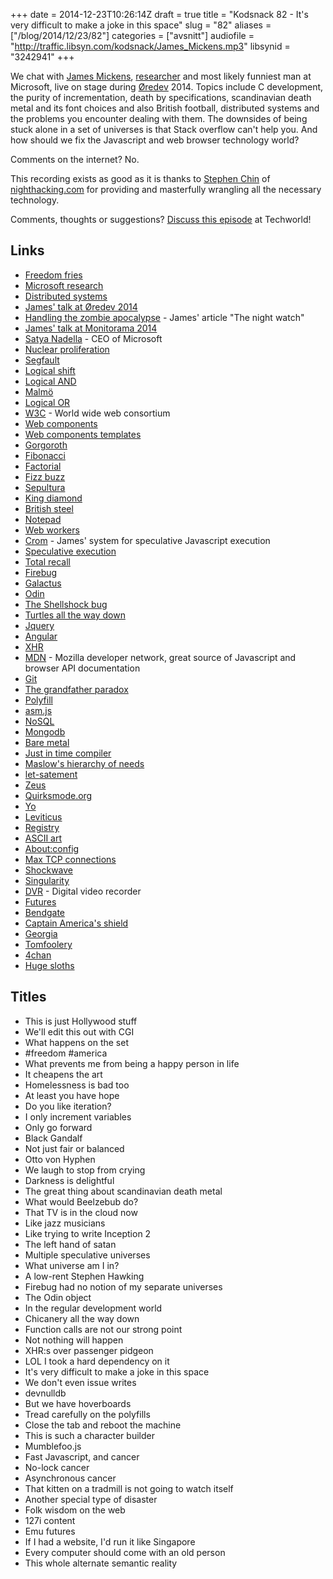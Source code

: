 +++
date = 2014-12-23T10:26:14Z
draft = true
title = "Kodsnack 82 - It's very difficult to make a joke in this space"
slug = "82"
aliases = ["/blog/2014/12/23/82"]
categories = ["avsnitt"]
audiofile = "http://traffic.libsyn.com/kodsnack/James_Mickens.mp3"
libsynid = "3242941"
+++

We chat with [James Mickens](https://twitter.com/MarkovMickens), [researcher](http://research.microsoft.com/en-us/people/mickens/) and most likely funniest man at Microsoft, live on stage during [Øredev](http://www.oredev.org) 2014. Topics include C development, the purity of incrementation, death by specifications, scandinavian death metal and its font choices and also British football, distributed systems and the problems you encounter dealing with them. The downsides of being stuck alone in a set of universes is that Stack overflow can't help you. And how should we fix the Javascript and web browser technology world?

Comments on the internet? No.

This recording exists as good as it is thanks to [Stephen Chin](http://steveonjava.com/) of [nighthacking.com](http://nighthacking.com/) for providing and masterfully wrangling all the necessary technology.

Comments, thoughts or suggestions? [Discuss this episode](http://techworld.idg.se/) at Techworld!

## Links ##
* [Freedom fries](http://en.wikipedia.org/wiki/Freedom_fries)
* [Microsoft research](http://research.microsoft.com/en-us/)
* [Distributed systems](http://en.wikipedia.org/wiki/Distributed_computing)
* [James' talk at Øredev 2014](http://oredev.org/2014/sessions/life-is-terrible-lets-talk-about-the-web)
* [Handling the zombie apocalypse](http://research.microsoft.com/en-us/people/mickens/thenightwatch.pdf) - James' article "The night watch"
* [James' talk at Monitorama 2014](http://vimeo.com/95066828)
* [Satya Nadella](http://en.wikipedia.org/wiki/Satya_Nadella) - CEO of Microsoft
* [Nuclear proliferation](http://en.wikipedia.org/wiki/Nuclear_proliferation)
* [Segfault](http://en.wikipedia.org/wiki/Segmentation_fault)
* [Logical shift](http://en.wikipedia.org/wiki/Logical_shift)
* [Logical AND](http://en.wikipedia.org/wiki/Logical_conjunction)
* [Malmö](http://en.wikipedia.org/wiki/Malm%C3%B6)
* [Logical OR](http://en.wikipedia.org/wiki/Logical_disjunction)
* [W3C](http://en.wikipedia.org/wiki/World_Wide_Web_Consortium) - World wide web consortium
* [Web components](http://en.wikipedia.org/wiki/Web_Components)
* [Web components templates](http://webcomponents.org/articles/introduction-to-template-element/)
* [Gorgoroth](http://en.wikipedia.org/wiki/Gorgoroth)
* [Fibonacci](http://en.wikipedia.org/wiki/Fibonacci_number)
* [Factorial](http://en.wikipedia.org/wiki/Factorial)
* [Fizz buzz](http://en.wikipedia.org/wiki/Fizz_buzz)
* [Sepultura](http://en.wikipedia.org/wiki/Sepultura)
* [King diamond](http://en.wikipedia.org/wiki/King_Diamond_%28band%29)
* [British steel](http://en.wikipedia.org/wiki/British_Steel_%28album%29)
* [Notepad](http://en.wikipedia.org/wiki/Notepad_%28software%29)
* [Web workers](http://en.wikipedia.org/wiki/Web_worker)
* [Crom](http://research.microsoft.com/apps/pubs/default.aspx?id=120939) - James' system for speculative Javascript execution
* [Speculative execution](http://en.wikipedia.org/wiki/Speculative_execution)
* [Total recall](http://en.wikipedia.org/wiki/Total_Recall_%281990_film%29)
* [Firebug](http://en.wikipedia.org/wiki/Firebug_%28software%29)
* [Galactus](http://en.wikipedia.org/wiki/Galactus)
* [Odin](http://en.wikipedia.org/wiki/Odin)
* [The Shellshock bug](http://en.wikipedia.org/wiki/Shellshock_%28software_bug%29)
* [Turtles all the way down](http://en.wikipedia.org/wiki/Turtles_all_the_way_down)
* [Jquery](http://en.wikipedia.org/wiki/JQuery)
* [Angular](http://en.wikipedia.org/wiki/AngularJS)
* [XHR](http://en.wikipedia.org/wiki/XMLHttpRequest)
* [MDN](https://developer.mozilla.org/en-US/) - Mozilla developer network, great source of Javascript and browser API documentation
* [Git](http://en.wikipedia.org/wiki/Git_%28software%29)
* [The grandfather paradox](http://en.wikipedia.org/wiki/Grandfather_paradox)
* [Polyfill](http://en.wikipedia.org/wiki/Polyfill)
* [asm.js](http://en.wikipedia.org/wiki/Asm.js)
* [NoSQL](http://en.wikipedia.org/wiki/NoSQL)
* [Mongodb](http://en.wikipedia.org/wiki/MongoDB)
* [Bare metal](http://en.wikipedia.org/wiki/Bare_machine)
* [Just in time compiler](http://en.wikipedia.org/wiki/Just-in-time_compilation)
* [Maslow's hierarchy of needs](http://en.wikipedia.org/wiki/Maslow's_hierarchy_of_needs)
* [let-satement](https://developer.mozilla.org/en-US/docs/Web/JavaScript/Reference/Statements/let)
* [Zeus](http://en.wikipedia.org/wiki/Zeus)
* [Quirksmode.org](http://www.quirksmode.org/)
* [Yo](http://en.wikipedia.org/wiki/Yo_%28app%29)
* [Leviticus](http://en.wikipedia.org/wiki/Book_of_Leviticus)
* [Registry](http://en.wikipedia.org/wiki/Windows_Registry)
* [ASCII art](http://en.wikipedia.org/wiki/ASCII_art)
* [About:config](http://kb.mozillazine.org/About:config)
* [Max TCP connections](http://stackoverflow.com/questions/2332741/what-is-the-theoretical-maximum-number-of-open-tcp-connections-that-a-modern-lin)
* [Shockwave](http://en.wikipedia.org/wiki/Adobe_Shockwave)
* [Singularity](http://en.wikipedia.org/wiki/Technological_singularity)
* [DVR](http://en.wikipedia.org/wiki/Digital_video_recorder) - Digital video recorder
* [Futures](http://en.wikipedia.org/wiki/Futures_contract)
* [Bendgate](http://en.wikipedia.org/wiki/IPhone_6#Chassis_bending)
* [Captain America's shield](http://en.wikipedia.org/wiki/Captain_America's_shield)
* [Georgia](http://en.wikipedia.org/wiki/Georgia_%28U.S._state%29)
* [Tomfoolery](http://www.merriam-webster.com/dictionary/tomfoolery)
* [4chan](http://en.wikipedia.org/wiki/4chan)
* [Huge sloths](http://www.thesalmons.org/lynn/milodon.jpg)

## Titles ##
* This is just Hollywood stuff
* We'll edit this out with CGI
* What happens on the set
* #freedom #america
* What prevents me from being a happy person in life
* It cheapens the art
* Homelessness is bad too
* At least you have hope
* Do you like iteration?
* I only increment variables
* Only go forward
* Black Gandalf
* Not just fair or balanced
* Otto von Hyphen
* We laugh to stop from crying
* Darkness is delightful
* The great thing about scandinavian death metal
* What would Beelzebub do?
* That TV is in the cloud now
* Like jazz musicians
* Like trying to write Inception 2
* The left hand of satan
* Multiple speculative universes
* What universe am I in?
* A low-rent Stephen Hawking
* Firebug had no notion of my separate universes
* The Odin object
* In the regular development world
* Chicanery all the way down
* Function calls are not our strong point
* Not nothing will happen
* XHR:s over passenger pidgeon
* LOL I took a hard dependency on it
* It's very difficult to make a joke in this space
* We don't even issue writes
* devnulldb
* But we have hoverboards
* Tread carefully on the polyfills
* Close the tab and reboot the machine
* This is such a character builder
* Mumblefoo.js
* Fast Javascript, and cancer
* No-lock cancer
* Asynchronous cancer
* That kitten on a tradmill is not going to watch itself
* Another special type of disaster
* Folk wisdom on the web
* 127i content
* Emu futures
* If I had a website, I'd run it like Singapore
* Every computer should come with an old person
* This whole alternate semantic reality